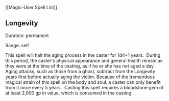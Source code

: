 [[Magic-User Spell List]]

## Longevity                                        

Duration: permanent

Range: self

This spell will halt the aging process in the caster for 1d4+1 years.  During this period, the caster's physical appearance and general health remain as they were at the time of the casting, as if he or she has not aged a day.  Aging attacks, such as those from a ghost, subtract from the Longevity years first before actually aging the victim. Because of the tremendous magical strain of this spell on the body and soul, a caster can only benefit from it once every 5 years.  Casting this spell requires a bloodstone gem of at least 2,000 gp in value, which is consumed in the casting.